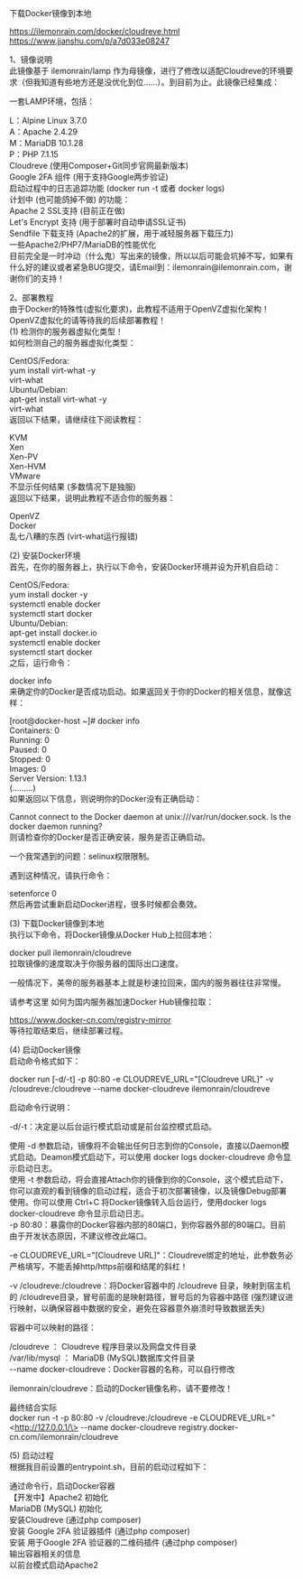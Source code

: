 下载Docker镜像到本地

https://ilemonrain.com/docker/cloudreve.html  
https://www.jianshu.com/p/a7d033e08247  
  
1、镜像说明  
此镜像基于 ilemonrain/lamp
作为母镜像，进行了修改以适配Cloudreve的环境要求（但我知道有些地方还是没优化到位……）。到目前为止。此镜像已经集成：  
  
一套LAMP环境，包括：  
  
L：Alpine Linux 3.7.0  
A：Apache 2.4.29  
M：MariaDB 10.1.28  
P：PHP 7.1.15  
Cloudreve (使用Composer+Git同步官网最新版本)  
Google 2FA 组件 (用于支持Google两步验证)  
启动过程中的日志追踪功能 (docker run -t 或者 docker logs)  
计划中 (也可能鸽掉不做) 的功能：  
Apache 2 SSL支持 (目前正在做)  
Let's Encrypt 支持 (用于部署时自动申请SSL证书)  
Sendfile 下载支持 (Apache2的扩展，用于减轻服务器下载压力)  
一些Apache2/PHP7/MariaDB的性能优化  
目前完全是一时冲动（什么鬼）写出来的镜像，所以以后可能会坑掉不写，如果有什么好的建议或者紧急BUG提交，请Email到：ilemonrain\@ilemonrain.com，谢谢你们的支持！  
  
2、部署教程  
由于Docker的特殊性(虚拟化要求)，此教程不适用于OpenVZ虚拟化架构！OpenVZ虚拟化的请等待我的后续部署教程！  
(1) 检测你的服务器虚拟化类型！  
如何检测自己的服务器虚拟化类型：  
  
CentOS/Fedora:  
yum install virt-what -y  
virt-what  
Ubuntu/Debian:  
apt-get install virt-what -y  
virt-what  
返回以下结果，请继续往下阅读教程：  
  
KVM  
Xen  
Xen-PV  
Xen-HVM  
VMware  
不显示任何结果 (多数情况下是独服)  
返回以下结果，说明此教程不适合你的服务器：  
  
OpenVZ  
Docker  
乱七八糟的东西 (virt-what运行报错)  
  
(2) 安装Docker环境  
首先，在你的服务器上，执行以下命令，安装Docker环境并设为开机自启动：  
  
CentOS/Fedora:  
yum install docker -y  
systemctl enable docker  
systemctl start docker  
Ubuntu/Debian:  
apt-get install docker.io  
systemctl enable docker  
systemctl start docker  
之后，运行命令：  
  
docker info  
来确定你的Docker是否成功启动。如果返回关于你的Docker的相关信息，就像这样：  
  
[root\@docker-host \~]\# docker info  
Containers: 0  
Running: 0  
Paused: 0  
Stopped: 0  
Images: 0  
Server Version: 1.13.1  
(.........)  
如果返回以下信息，则说明你的Docker没有正确启动：  
  
Cannot connect to the Docker daemon at unix:///var/run/docker.sock. Is the
docker daemon running?  
则请检查你的Docker是否正确安装，服务是否正确启动。  
  
一个我常遇到的问题：selinux权限限制。  
  
遇到这种情况，请执行命令：  
  
setenforce 0  
然后再尝试重新启动Docker进程，很多时候都会奏效。  
  
(3) 下载Docker镜像到本地  
执行以下命令，将Docker镜像从Docker Hub上拉回本地：  
  
docker pull ilemonrain/cloudreve  
拉取镜像的速度取决于你服务器的国际出口速度。  
  
一般情况下，美帝的服务器基本上就是秒速拉回来，国内的服务器往往非常慢。  
  
请参考这里 如何为国内服务器加速Docker Hub镜像拉取：  
  
https://www.docker-cn.com/registry-mirror  
等待拉取结束后，继续部署过程。  
  
(4) 启动Docker镜像  
启动命令格式如下：  
  
docker run [-d/-t] -p 80:80 -e CLOUDREVE_URL="[Cloudreve URL]" -v
/cloudreve:/cloudreve --name docker-cloudreve ilemonrain/cloudreve  
  
启动命令行说明：  
  
-d/-t：决定是以后台运行模式启动或是前台监控模式启动。  
  
使用 -d
参数启动，镜像将不会输出任何日志到你的Console，直接以Daemon模式启动。Deamon模式启动下，可以使用
docker logs docker-cloudreve 命令显示启动日志。  
使用 -t
参数启动，将会直接Attach你的镜像到你的Console，这个模式启动下，你可以直观的看到镜像的启动过程，适合于初次部署镜像，以及镜像Debug部署使用。你可以使用
Ctrl+C 将Docker镜像转入后台运行，使用docker logs docker-cloudreve
命令显示启动日志。  
-p
80:80：暴露你的Docker容器内部的80端口，到你容器外部的80端口。目前由于开发状态原因，不建议修改此端口。  
  
-e CLOUDREVE_URL="[Cloudreve
URL]"：Cloudreve绑定的地址，此参数务必严格填写，不能丢掉http/https前缀和结尾的斜杠！  
  
-v /cloudreve:/cloudreve：将Docker容器中的 /cloudreve 目录，映射到宿主机的
/cloudreve目录，冒号前面的是映射路径，冒号后的为容器中路径
(强烈建议进行映射，以确保容器中数据的安全，避免在容器意外崩溃时导致数据丢失)  
  
容器中可以映射的路径：  
  
/cloudreve ： Cloudreve 程序目录以及网盘文件目录  
/var/lib/mysql ： MariaDB (MySQL)数据库文件目录  
--name docker-cloudreve：Docker容器的名称，可以自行修改  
  
ilemonrain/cloudreve：启动的Docker镜像名称，请不要修改！  
  
最终结合实际  
docker run -t -p 80:80 -v /cloudreve:/cloudreve -e
CLOUDREVE_URL="\<http://127.0.0.1/\> --name docker-cloudreve
registry.docker-cn.com/ilemonrain/cloudreve  
  
(5) 启动过程  
根据我目前设置的entrypoint.sh，目前的启动过程如下：  
  
通过命令行，启动Docker容器  
【开发中】Apache2 初始化  
MariaDB (MySQL) 初始化  
安装Cloudreve (通过php composer)  
安装 Google 2FA 验证器插件 (通过php composer)  
安装 用于Google 2FA 验证器的二维码插件 (通过php composer)  
输出容器相关的信息  
以前台模式启动Apache2
